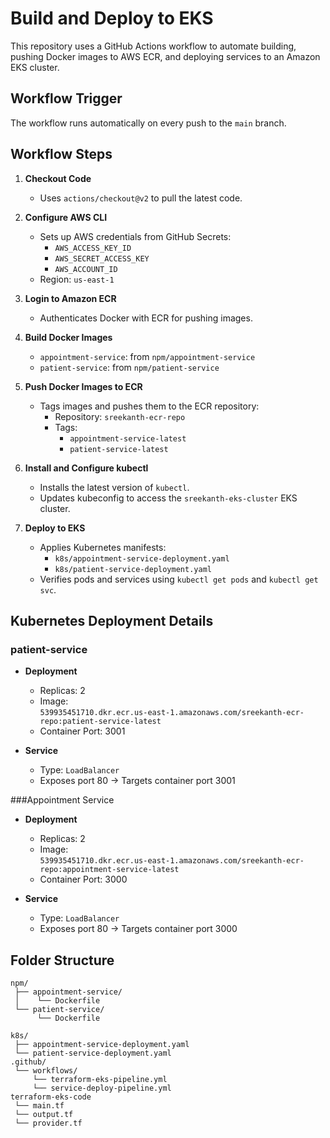 # Build and Deploy to EKS

This repository uses a GitHub Actions workflow to automate building, pushing Docker images to AWS ECR, and deploying services to an Amazon EKS cluster.

## Workflow Trigger

The workflow runs automatically on every push to the `main` branch.

## Workflow Steps

1. **Checkout Code**  
   - Uses `actions/checkout@v2` to pull the latest code.

2. **Configure AWS CLI**  
   - Sets up AWS credentials from GitHub Secrets:
     - `AWS_ACCESS_KEY_ID`
     - `AWS_SECRET_ACCESS_KEY`
     - `AWS_ACCOUNT_ID`
   - Region: `us-east-1`

3. **Login to Amazon ECR**  
   - Authenticates Docker with ECR for pushing images.

4. **Build Docker Images**
   - `appointment-service`: from `npm/appointment-service`
   - `patient-service`: from `npm/patient-service`

5. **Push Docker Images to ECR**
   - Tags images and pushes them to the ECR repository:
     - Repository: `sreekanth-ecr-repo`
     - Tags:
       - `appointment-service-latest`
       - `patient-service-latest`

6. **Install and Configure kubectl**
   - Installs the latest version of `kubectl`.
   - Updates kubeconfig to access the `sreekanth-eks-cluster` EKS cluster.

7. **Deploy to EKS**
   - Applies Kubernetes manifests:
     - `k8s/appointment-service-deployment.yaml`
     - `k8s/patient-service-deployment.yaml`
   - Verifies pods and services using `kubectl get pods` and `kubectl get svc`.

## Kubernetes Deployment Details

### patient-service

- **Deployment**
  - Replicas: 2
  - Image:  
    `539935451710.dkr.ecr.us-east-1.amazonaws.com/sreekanth-ecr-repo:patient-service-latest`
  - Container Port: 3001

- **Service**
  - Type: `LoadBalancer`
  - Exposes port 80 → Targets container port 3001
    
###Appointment Service

- **Deployment**
  - Replicas: 2
  - Image:  
    `539935451710.dkr.ecr.us-east-1.amazonaws.com/sreekanth-ecr-repo:appointment-service-latest`
  - Container Port: 3000

- **Service**
  - Type: `LoadBalancer`
  - Exposes port 80 → Targets container port 3000

## Folder Structure

```plaintext
npm/
 ├── appointment-service/
 │    └── Dockerfile
 └── patient-service/
      └── Dockerfile

k8s/
 ├── appointment-service-deployment.yaml
 └── patient-service-deployment.yaml
.github/
 └── workflows/
     └── terraform-eks-pipeline.yml
     └── service-deploy-pipeline.yml
terraform-eks-code
 └── main.tf
 └── output.tf
 └── provider.tf
 

